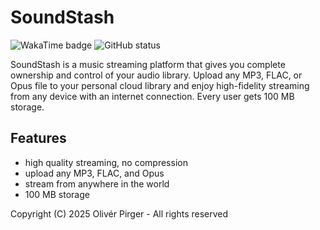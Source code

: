 # SoundStash

![WakaTime badge](https://hackatime-badge.hackclub.com/U078A5HKZ9D/soundstash) ![GitHub status](https://img.shields.io/github/checks-status/4f48/soundstash/main)

SoundStash is a music streaming platform that gives you complete ownership and control of your audio library. Upload any MP3, FLAC, or Opus file to your personal cloud library and enjoy high-fidelity streaming from any device with an internet connection. Every user gets 100 MB storage.

## Features

- high quality streaming, no compression
- upload any MP3, FLAC, and Opus
- stream from anywhere in the world
- 100 MB storage

Copyright (C) 2025 Olivér Pirger - All rights reserved
